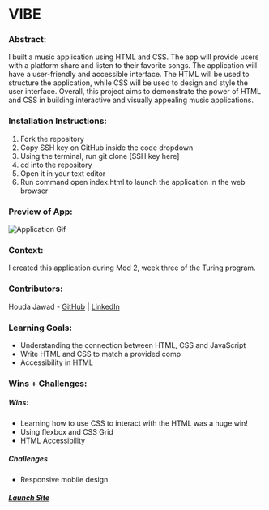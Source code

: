 # VIBE

### Abstract:

I built a music application using HTML and CSS. The app will provide users with a platform share and listen to  their favorite songs. The application will have a user-friendly and accessible interface. The HTML will be used to structure the application, while CSS will be used to design and style the user interface. Overall, this project aims to demonstrate the power of HTML and CSS in building interactive and visually appealing music applications.

### Installation Instructions:
1. Fork the repository
2. Copy SSH key on GitHub inside the code dropdown
3. Using the terminal, run git clone [SSH key here]
4. cd into the repository
5. Open it in your text editor
6. Run command open index.html to launch the application in the web browser

### Preview of App:
[//]: <> (Provide ONE gif or screenshot of your application - choose the "coolest" piece of functionality to show off.)

![Application Gif](https://media.giphy.com/media/M9FZsJCIPV6qMyVAFt/giphy.gif)

### Context:

I created this application during Mod 2, week three of the Turing program. 

### Contributors:

Houda Jawad - [GitHub](https://github.com/hjawad22) | [LinkedIn](https://www.linkedin.com/in/houda-jawad-b0315675/)


### Learning Goals:
- Understanding the connection between HTML, CSS and JavaScript
- Write HTML and CSS to match a provided comp
- Accessibility in HTML

### Wins + Challenges:

##### Wins: 
- Learning how to use CSS to interact with the HTML was a huge win!
- Using flexbox and CSS Grid 
- HTML Accessibility

##### Challenges
-  Responsive mobile design

##### [Launch Site](https://hjawad22.github.io/Vibe/)
